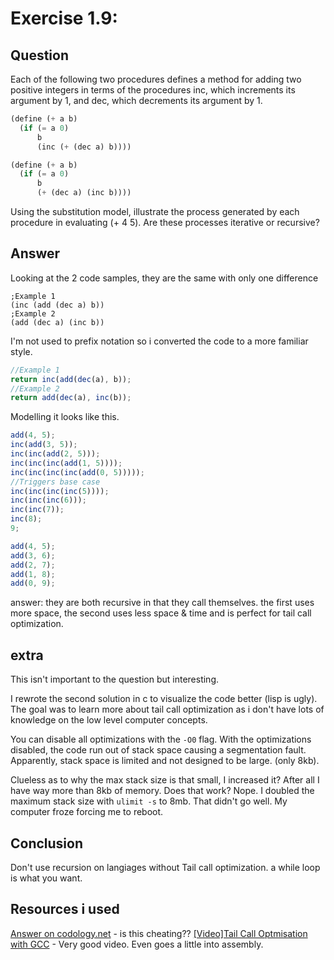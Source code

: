 # Exercise 1.9:

## Question

Each of the following two procedures defines a method for adding two positive integers in terms of the procedures inc, which increments its argument by 1, and dec, which decrements its argument by 1.

```scheme
(define (+ a b)
  (if (= a 0)
      b
      (inc (+ (dec a) b))))

(define (+ a b)
  (if (= a 0)
      b
      (+ (dec a) (inc b))))
```

Using the substitution model, illustrate the process generated by each procedure in evaluating (+ 4 5). Are these processes iterative or recursive?

## Answer

Looking at the 2 code samples, they are the same with only one difference

```racket
;Example 1
(inc (add (dec a) b))
;Example 2
(add (dec a) (inc b))
```

I'm not used to prefix notation so i converted the code to a more familiar style.

```js
//Example 1
return inc(add(dec(a), b));
//Example 2
return add(dec(a), inc(b));
```

Modelling it looks like this.

```js
add(4, 5);
inc(add(3, 5));
inc(inc(add(2, 5)));
inc(inc(inc(add(1, 5))));
inc(inc(inc(inc(add(0, 5)))));
//Triggers base case
inc(inc(inc(inc(5))));
inc(inc(inc(6)));
inc(inc(7));
inc(8);
9;
```

```js
add(4, 5);
add(3, 6);
add(2, 7);
add(1, 8);
add(0, 9);
```

answer: they are both recursive in that they call themselves. the first uses
more space, the second uses less space & time and is perfect for tail call
optimization.

## extra

This isn't important to the question but interesting.

I rewrote the second solution in c to visualize the code better (lisp is ugly).
The goal was to learn more about tail call optimization as i don't have lots of
knowledge on the low level computer concepts.

You can disable all optimizations with the `-O0` flag. With the optimizations
disabled, the code run out of stack space causing a segmentation fault.
Apparently, stack space is limited and not designed to be large. (only 8kb).

Clueless as to why the max stack size is that small, I increased it? After all
I have way more than 8kb of memory. Does that work? Nope. I doubled the maximum
stack size with `ulimit -s` to 8mb. That didn't go well. My computer froze
forcing me to reboot.

## Conclusion

Don't use recursion on langiages without Tail call optimization. a while loop
is what you want.

## Resources i used

[Answer on codology.net](https://codology.net/post/sicp-solution-exercise-1-9/) - is this cheating??
[[Video]Tail Call Optmisation with GCC](dis) - Very good video. Even goes a little into assembly.
